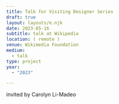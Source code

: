 ```yaml
---
title: Talk for Visiting Designer Series
draft: true
layout: layouts/e.njk
date: 2023-05-16
subtitle: talk at Wikipedia
location: ( remote )
venue: Wikimedia Foundation
medium:
  - talk
type: project
year:
  - "2023"

---
```


invited by Carolyn Li-Madeo